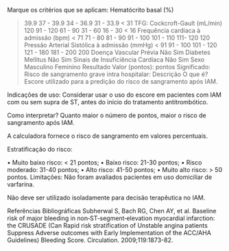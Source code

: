 Marque os critérios que se aplicam:
Hematócrito basal (%)
> 39.9
37 - 39.9
34 - 36.9
31 - 33.9
< 31
TFG: Cockcroft-Gault (mL/min)
> 120
91 - 120
61 - 90
31 - 60
16 - 30
< 16
Frequência cardíaca à admissão (bpm)
< 71
71 - 80
81 - 90
91 - 100
101 - 110
111- 120
> 120
Pressão Arterial Sistólica à admissão (mmHg)
< 91
91 - 100
101 - 120
121 - 180
181 - 200
> 200
Doença Vascular Prévia
Não
Sim
Diabetes Mellitus
Não
Sim
Sinais de Insuficiência Cardíaca
Não
Sim
Sexo
Masculino
Feminino
Resultado
Valor (pontos):  pontos
Significado:
Risco de sangramento grave intra hospitalar:
Descrição
O que é?
Escore utilizado para a predição do risco de sangramento após IAM.

Indicações de uso:
Considerar usar o uso do escore em pacientes com IAM com ou sem supra de ST, antes do início do tratamento antitrombótico.

Como interpretar?
Quanto maior o número de pontos, maior o risco de sangramento após IAM.

A calculadora fornece o risco de sangramento em valores percentuais.

Estratificação do risco:

• Muito baixo risco: < 21 pontos;
• Baixo risco: 21-30 pontos;
• Risco moderado: 31-40 pontos;
• Alto risco: 41-50 pontos;
• Muito alto risco: > 50 pontos.
Limitações:
Não foram avaliados pacientes em uso domiciliar de varfarina.

Não deve ser utilizado isoladamente para decisão terapêutica no IAM.

Referências Bibliográficas
Subherwal S, Bach RG, Chen AY, et al. Baseline risk of major bleeding in non‐ST‐segment‐elevation myocardial infarction: the CRUSADE (Can Rapid risk stratification of Unstable angina patients Suppress Adverse outcomes with Early Implementation of the ACC/AHA Guidelines) Bleeding Score. Circulation. 2009;119:1873-82.